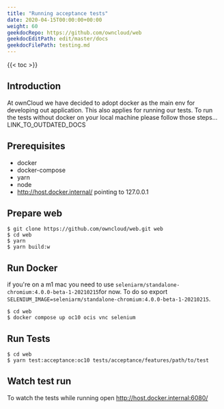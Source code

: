 ```yaml
---
title: "Running acceptance tests"
date: 2020-04-15T00:00:00+00:00
weight: 60
geekdocRepo: https://github.com/owncloud/web
geekdocEditPath: edit/master/docs
geekdocFilePath: testing.md
---
```


{{< toc >}}
## Introduction
At ownCloud we have decided to adopt docker as the main env for developing out application.
This also applies for running our tests. To run the tests without docker on your local machine please follow those steps... LINK_TO_OUTDATED_DOCS

## Prerequisites
- docker
- docker-compose
- yarn
- node
- http://host.docker.internal/ pointing to 127.0.0.1

## Prepare web
```shell
$ git clone https://github.com/owncloud/web.git web
$ cd web
$ yarn
$ yarn build:w
```

## Run Docker
if you're on a m1 mac you need to use `seleniarm/standalone-chromium:4.0.0-beta-1-20210215`for now. To do so export `SELENIUM_IMAGE=seleniarm/standalone-chromium:4.0.0-beta-1-20210215`.
```shell
$ cd web
$ docker compose up oc10 ocis vnc selenium
```

## Run Tests
```shell
$ cd web
$ yarn test:acceptance:oc10 tests/acceptance/features/path/to/test
```

## Watch test run
To watch the tests while running open http://host.docker.internal:6080/